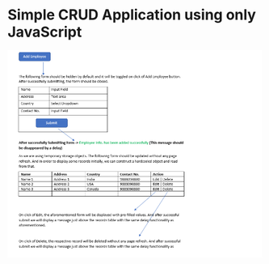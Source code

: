# Simple CRUD Application using only JavaScript

![alt text](https://github.com/Pthakur17/JavaScript-Assignment/blob/master/js_assignment.png)
